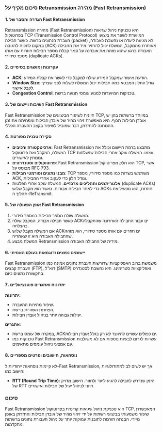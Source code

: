 ### סיכום מקיף על Retransmission מהירה (Fast Retransmission)

#### 1. הגדרה והסבר של Fast Retransmission
Retransmission מהירה (Fast Retransmission) היא טכניקת ניהול שגיאות בפרוטוקול TCP (Transmission Control Protocol) המיועדת לשפר את ביצועי העברת הנתונים ברשת. כאשר חבילה (packet) לא מגיעה ליעדה או נחשבת כאבודה, במקום לחכות לתגובה (ACK) מאוחרת מהמקבל, המשלח יכול להחזיר מיד את החבילה האבודה ברגע שהוא מזהה את אובדנה על סמך קבלת מספר חבילות חוזרות עם אותו מספר סידורי (duplicate ACKs).

#### 2. עקרונות ומושגים בסיסיים
- **ACK**: הודעת אישור שמקבל המידע שולח למקבל כדי לאשר את קבלת המידע.
- **Window Size**: גודל החלון המבטא כמה חבילות יכול המשלח לשלוח לפני שצריך לקבל אישור.
- **Congestion Control**: טכניקות המיועדות למנוע עומסי תנועה ברשת.

#### 3. חשיבות ויישום של Fast Retransmission
Fast Retransmission חיונית לשיפור הביצועים של TCP, במיוחד ברשתות בהן יש אובדן חבילות תכוף. היא מאפשרת זיהוי מהיר של אובדן חבילות ומפחיתה את זמן ההמתנה להחזרתן, דבר שמוביל לשיפור בקצב ההעברה הכללי.

#### 4. סקירה טכנית מפורטת
- **ארכיטקטורה ורכיבים**: Fast Retransmission מתבצע ברמת היישום וכולל את המשלח, המקבל ואת פרוטוקול TCP עצמו. המשלח עוקב אחרי חבילות שנשלחות וממתין לאישורים.
- **פרוטוקולים וסטנדרטים**: Fast Retransmission הוא חלק מפרוטוקול TCP, אשר מבוסס על RFC 793.
- **מבני נתונים ופורמטי חבילות**: TCP משתמש בשדות כמו מספר סידורי, מספר ACK, וגודל חלון כדי לעקוב אחרי החבילות.
- **אלגוריתמים ותהליכים מרכזיים**: המשלח עוקב אחרי הפלטות (duplicate ACKs) כדי לאתר חבילות אבודות. כאשר הוא מקבל שלוש ACKs חוזרות, הוא מפעיל את תהליך ה-ReTransmit.

#### 5. אופן הפעולה של Fast Retransmission
1. המשלח שולח מספר חבילות במספר סידורי.
2. כאשר חבילה אבודה, המקבל שולח ACKים עבור החבילה האחרונה שהתקבלה בהצלחה.
3. אם המשלח מקבל שלוש ACKים חוזרים עם אותו מספר סידורי, הוא מזהה שהחבילה האבודה היא זו שאחריה.
4. המשלח מבצע Retransmission מידית של החבילה האבודה.

#### 6. יישומים נפוצים ודוגמאות בעולם האמיתי
Fast Retransmission משמשת ברוב האפליקציות שדורשות העברת נתונים אמינה כמו העברת קבצים (FTP), דוא"ל (SMTP) ואפליקציות סטרימינג. היא נחשבת לסטנדרט בתקשורת נתונים כיום.

#### 7. יתרונות ואתגרים פוטנציאליים
**יתרונות**:
- שיפור מהירות ההעברה.
- הפחתת השהיות ברשת.
- יעילות גבוהה יותר בניהול אובדן חבילות.

**אתגרים**:
- במקרה של עומס ברשת, ACKים כפולים עשויים להיווצר לא רק בגלל אובדן חבילות.
- טכניקות כמו Fast Retransmission עשויות לגרום לבעיות נוספות אם לא משולבות עם אמצעי ניהול עומסים מתאימים.

#### 8. נוסחאות, חישובים ופרטים מספריים
לא קיימות נוסחאות ייחודיות ל-Fast Retransmission, אך יש לשים לב למתודולוגיות חישוב כמו:
- **RTT (Round Trip Time)**: הזמן שנדרש לחבילה להגיע ליעד ולחזור. חישוב מדויק של RTT חיוני לניהול יעיל של חבילות ואישורים.

### סיכום
Fast Retransmission היא טכניקת ניהול שגיאות קריטית בפרוטוקול TCP, המאפשרת שיפור משמעותי בביצועי רשתות על ידי זיהוי מהיר של אובדן חבילות והחזרתן באופן מיידי. הבנתה תורמת לתובנות עמוקות יותר על ניהול תעבורת נתונים ברשתות מתקדמות.